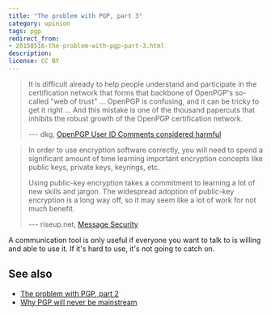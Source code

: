 ```yaml
---
title: "The problem with PGP, part 3"
category: opinion
tags: pgp
redirect_from:
- 20150516-the-problem-with-pgp-part-3.html
description: 
license: CC BY
---
```


> It is difficult already to help people understand and participate in the
> certification network that forms that backbone of OpenPGP's so-called "web of
> trust" ... OpenPGP is confusing, and it can be tricky to get it right ...
> And this mistake is one of the thousand papercuts that inhibits the
> robust growth of the OpenPGP certification network.
>
> --- dkg, [OpenPGP User ID Comments considered harmful](https://www.debian-administration.org/users/dkg/weblog/97)

> In order to use encryption software correctly, you will need to spend a
> significant amount of time learning important encryption concepts like public
> keys, private keys, keyrings, etc.
>
> Using public-key encryption takes a commitment to learning a lot of new skills
> and jargon. The widespread adoption of public-key encryption is a long way
> off, so it may seem like a lot of work for not much benefit.
>
> --- riseup.net, [Message Security](https://help.riseup.net/en/security/message-security)

A communication tool is only useful if everyone you want to talk to is willing
and able to use it. If it's hard to use, it's not going to catch on.

## See also

* [The problem with PGP, part 2](https://orbitalflower.github.io/20150509-the-problem-with-pgp-part-2.html)
* [Why PGP will never be mainstream](https://orbitalflower.github.io/20150219-why-pgp-will-never-be-mainstream.html)
